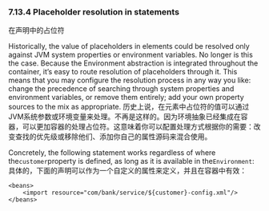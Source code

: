 ### 7.13.4 Placeholder resolution in statements
在声明中的占位符

Historically, the value of placeholders in elements could be resolved only against JVM system properties or environment variables. No longer is this the case. Because the Environment abstraction is integrated throughout the container, it’s easy to route resolution of placeholders through it. This means that you may configure the resolution process in any way you like: change the precedence of searching through system properties and environment variables, or remove them entirely; add your own property sources to the mix as appropriate.
历史上说，在元素中占位符的值可以通过JVM系统参数或环境变量来处理。不再是这样的。因为环境抽象已经集成在容器，可以更加容器的处理占位符。这意味着你可以配置处理方式根据你的需要：改变查找的优先级或移除他们、添加你自己的属性源码来混合使用。

Concretely, the following statement works regardless of where the`customer`property is defined, as long as it is available in the`Environment`:
具体的，下面的声明可以作为一个自定义的属性来定义，并且在容器中有效：

```
<beans>
    <import resource="com/bank/service/${customer}-config.xml"/>
</beans>
```



